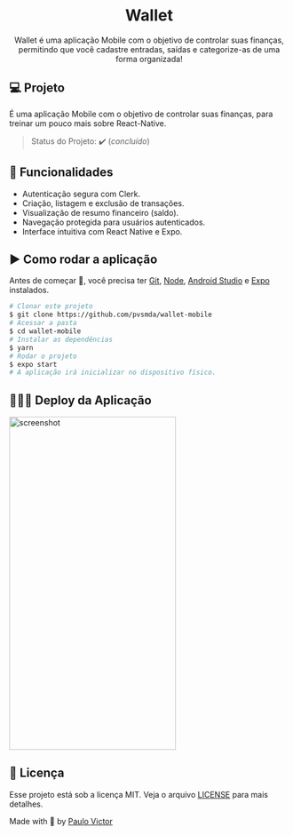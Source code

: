 # <h1 align="center">Wallet</h1>
<p align='center'>Wallet é uma aplicação Mobile com o objetivo de controlar suas finanças, permitindo que você cadastre entradas, saídas e categorize-as de uma forma organizada!</p>

## 💻 Projeto

 É uma aplicação Mobile com o objetivo de controlar suas finanças, para treinar um pouco mais sobre React-Native.
> Status do Projeto: :heavy_check_mark: (_concluído_)

## 🚀 Funcionalidades

- Autenticação segura com Clerk.
- Criação, listagem e exclusão de transações.
- Visualização de resumo financeiro (saldo).
- Navegação protegida para usuários autenticados.
- Interface intuitiva com React Native e Expo.

## ▶️ Como rodar a aplicação 

Antes de começar :checkered_flag:, você precisa ter [Git](https://git-scm.com), [Node](https://nodejs.org/en/), [Android Studio](https://developer.android.com/studio?hl=pt&gclid=Cj0KCQjwvLOTBhCJARIsACVldV3Ymb3yPN-YIX5Nzeccknkeb1_i2FL0SgJuNqle5xE3_3iFlCDwxTUaAo9uEALw_wcB&gclsrc=aw.ds) e  [Expo](https://docs.expo.dev/workflow/expo-cli/) instalados.

```bash
# Clonar este projeto
$ git clone https://github.com/pvsmda/wallet-mobile
# Acessar a pasta
$ cd wallet-mobile
# Instalar as dependências 
$ yarn
# Rodar o projeto
$ expo start
# A aplicação irá inicializar no dispositivo físico.
```

## 👨🏻‍💻 Deploy da Aplicação

<img src="https://github.com/pvsmda/wallet-mobile/blob/main/assets/images/White-and-Black-Minimalist-Phone-Mockup-Instagram-Story.gif?raw=true" alt="screenshot" width=300px height=600px/>

## 📝 Licença

Esse projeto está sob a licença MIT. Veja o arquivo [LICENSE](.github/LICENSE.md) para mais detalhes.


Made with
💜 by <a href="https://github.com/pvsmda" target="_blank">Paulo Victor</a>
